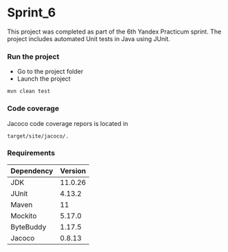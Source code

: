 # Sprint_6

This project was completed as part of the 6th Yandex Practicum sprint.
The project includes automated Unit tests in Java using JUnit.

### Run the project

- Go to the project folder
- Launch the project
```
mvn clean test
```

### Code coverage

Jacoco code coverage repors is located in 
```
target/site/jacoco/.
```

### Requirements
| Dependency | Version |
| ------------ | ------------ |
| JDK | 11.0.26  |
| JUnit | 4.13.2 |
| Maven | 11 |
| Mockito | 5.17.0 |
| ByteBuddy | 1.17.5 |
| Jacoco | 0.8.13 |


